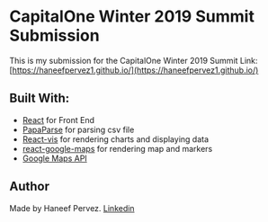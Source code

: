 # CapitalOne Winter 2019 Summit Submission
This is my submission for the CapitalOne Winter 2019 Summit
Link: [https://haneefpervez1.github.io/](https://haneefpervez1.github.io/)
## Built With:
* [React](https://reactjs.org/) for Front End
* [PapaParse](https://www.papaparse.com/) for parsing csv file
* [React-vis](https://uber.github.io/react-vis/) for rendering charts and displaying data
* [react-google-maps](https://github.com/tomchentw/react-google-maps) for rendering map and markers
* [Google Maps API](https://developers.google.com/maps/documentation/javascript/tutorial)
## Author
Made by Haneef Pervez. 
[Linkedin](https://www.linkedin.com/in/haneefpervez/)

